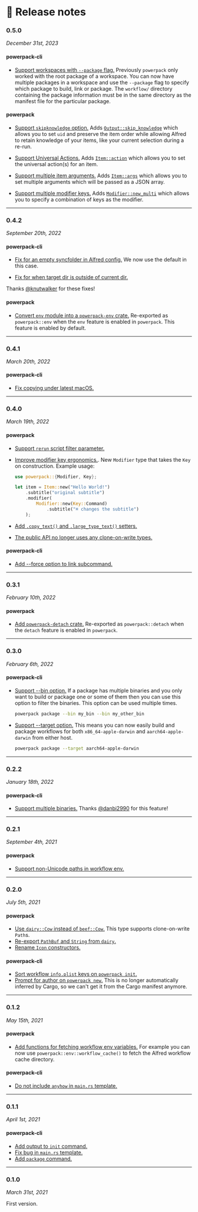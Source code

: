 # 📝 Release notes

### 0.5.0

*December 31st, 2023*

#### powerpack-cli

- [Support workspaces with `--package` flag.][32b8bf1b] Previously `powerpack`
  only worked with the root package of a workspace. You can now have multiple
  packages in a workspace and use the `--package` flag to specify which package
  to build, link or package. The `workflow/` directory containing the package
  information must be in the same directory as the manifest file for the
  particular package.

#### powerpack

- [Support `skipknowledge` option.][b4f0f8cf] Adds [`Output::skip_knowledge`]
  which allows you to set `uid` and preserve the item order while allowing Alfred
  to retain knowledge of your items, like your current selection during a re-run.

- [Support Universal Actions.][887ae3ac] Adds [`Item::action`] which allows you
  to set the universal action(s) for an item.

- [Support multiple item arguments.][beb28208] Adds [`Item::args`] which allows
  you to set multiple arguments which will be passed as a JSON array.

- [Support multiple modifier keys.][9e8b210e] Adds [`Modifier::new_multi`] which
  allows you to specify a combination of keys as the modifier.

[`Item::action`]: https://docs.rs/powerpack/latest/powerpack/struct.Item.html#method.action
[`Item::args`]: https://docs.rs/powerpack/latest/powerpack/struct.Item.html#method.args
[`Output::skip_knowledge`]: https://docs.rs/powerpack/latest/powerpack/struct.Output.html#method.skip_knowledge
[`Modifier::new_multi`]: https://docs.rs/powerpack/latest/powerpack/struct.Modifier.html#method.new_multi
[b4f0f8cf]: https://github.com/rossmacarthur/powerpack/commit/b4f0f8cffc2f1bbbe2445892054904b39ffaa304
[887ae3ac]: https://github.com/rossmacarthur/powerpack/commit/887ae3acbef494a164e181996f80d6100c5f3a7f
[beb28208]: https://github.com/rossmacarthur/powerpack/commit/beb2820874c5405f0a1835b6db757deeb12f1d0e
[9e8b210e]: https://github.com/rossmacarthur/powerpack/commit/9e8b210e11a0b6c68bbb15be4e1a23504fbfe1f9
[32b8bf1b]: https://github.com/rossmacarthur/powerpack/commit/32b8bf1bd7126cf615c72477b2e66efbcf7c772a

---
### 0.4.2

*September 20th, 2022*

#### powerpack-cli

- [Fix for an empty syncfolder in Alfred config.][#8] We now use the default in
  this case.

- [Fix for when target dir is outside of current dir.][#9]

Thanks [@knutwalker](https://github.com/knutwalker) for these fixes!

[#8]: https://github.com/rossmacarthur/powerpack/pull/8
[#9]: https://github.com/rossmacarthur/powerpack/pull/9


#### powerpack

- [Convert `env` module into a `powerpack-env` crate.](#todo) Re-exported as
  `powerpack::env` when the `env` feature is enabled in `powerpack`. This
  feature is enabled by default.

---
### 0.4.1

*March 20th, 2022*

#### powerpack-cli

- [Fix copying under latest macOS.][38943ba]

[38943ba]: https://github.com/rossmacarthur/powerpack/commit/38943ba0f44b59052b37d1ae1815f9baf31ab068

---
### 0.4.0

*March 19th, 2022*

#### powerpack

- [Support `rerun` script filter parameter.][9db2b1e]

- [Improve modifier key ergonomics.][5ef626c]. New `Modifier` type that takes
  the `Key` on construction. Example usage:

  ```rust
  use powerpack::{Modifier, Key};

  let item = Item::new("Hello World!")
      .subtitle("original subtitle")
      .modifier(
          Modifier::new(Key::Command)
              .subtitle("⌘ changes the subtitle")
      );
  ```

- [Add `.copy_text()` and `.large_type_text()` setters.][707a28f]

- [The public API no longer uses any clone-on-write types.][ce1b88f]

[5ef626c]: https://github.com/rossmacarthur/powerpack/commit/5ef626c24a3b3fbdfaf2197c72e5ef75dae4d453
[707a28f]: https://github.com/rossmacarthur/powerpack/commit/707a28f6df773a4e6469f60fca03d6c286a43851
[ce1b88f]: https://github.com/rossmacarthur/powerpack/commit/ce1b88f931b3f9002d034afd30d943fe321847e3
[9db2b1e]: https://github.com/rossmacarthur/powerpack/commit/9db2b1e05ef0cf7fd4a24de5e14dd8f68aad5f92

#### powerpack-cli

- [Add --force option to link subcommand.][b1d156d]

[b1d156d]: https://github.com/rossmacarthur/powerpack/commit/b1d156dda02f10c8bc787e6c20c62799385f4924

---
### 0.3.1

*February 10th, 2022*

#### powerpack

- [Add `powerpack-detach` crate.][bfb3492] Re-exported as `powerpack::detach`
  when the `detach` feature is enabled in `powerpack`.

[bfb3492]: https://github.com/rossmacarthur/powerpack/commit/bfb34921503fee1661ab0f0f97c22cb8e4f1907c

---
### 0.3.0

*February 6th, 2022*

#### powerpack-cli

- [Support --bin option.][06dc187] If a package has multiple binaries and you
  only want to build or package one or some of them then you can use this
  option to filter the binaries. This option can be used multiple times.
  ```sh
  powerpack package --bin my_bin --bin my_other_bin
  ```

- [Support --target option.][49eb415] This means you can now easily build and
  package workflows for both `x86_64-apple-darwin` and `aarch64-apple-darwin`
  from either host.
  ```sh
  powerpack package --target aarch64-apple-darwin
  ```

[06dc187]: https://github.com/rossmacarthur/powerpack/commit/06dc18778e33dda0c5a046bcd1651f1bfefeb929
[49eb415]: https://github.com/rossmacarthur/powerpack/commit/49eb4159c1fcce3ceba4059da2345024c2ab66ef

---
### 0.2.2

*January 18th, 2022*

#### powerpack-cli

- [Support multiple binaries.][#5]
  Thanks [@danbi2990](https://github.com/danbi2990) for this feature!

[#5]: https://github.com/rossmacarthur/powerpack/pull/5

---
### 0.2.1

*September 4th, 2021*

#### powerpack

- [Support non-Unicode paths in workflow env.][852b884]

[852b884]: https://github.com/rossmacarthur/powerpack/commit/852b884f7a51d3f7746587bd4c80b31d74c6b3bb

---
### 0.2.0

*July 5th, 2021*

#### powerpack

- [Use `dairy::Cow` instead of `beef::Cow`.][ac59078] This type supports
  clone-on-write `Path`s.
- [Re-export `PathBuf` and `String` from `dairy`.][0a19347]
- [Rename `Icon` constructors.][c3e77a5]

[ac59078]: https://github.com/rossmacarthur/powerpack/commit/ac590784b6d87d809001b90ce83882eb1c006881
[0a19347]: https://github.com/rossmacarthur/powerpack/commit/0a19347077b25d77102ed47a362c5de596edcbd5
[c3e77a5]: https://github.com/rossmacarthur/powerpack/commit/c3e77a5d1f7c1849926382f6a770fd5352ba779f

#### powerpack-cli

- [Sort workflow `info.plist` keys on `powerpack init`.][a9735d2]
- [Prompt for author on `powerpack new`.][de5a794] This is no longer
  automatically inferred by Cargo, so we can't get it from the Cargo manifest
  anymore.

[a9735d2]: https://github.com/rossmacarthur/powerpack/commit/a9735d231f76eb5a01a3922949a34a87e792bfc2
[de5a794]: https://github.com/rossmacarthur/powerpack/commit/de5a7945765b5405bf9f5aa4299259d8c4d6a429

---
### 0.1.2

*May 15th, 2021*

#### powerpack

- [Add functions for fetching workflow env variables.][d547e82] For example you
  can now use `powerpack::env::workflow_cache()` to fetch the Alfred workflow
  cache directory.

[d547e82]: https://github.com/rossmacarthur/powerpack/commit/d547e82d48b970a10fd8bf2443e4345a8c9799d8

#### powerpack-cli

- [Do not include `anyhow` in `main.rs` template.][b693208]

[b693208]: https://github.com/rossmacarthur/powerpack/commit/b693208e4f380d283287da0226b2b8a582730490

---
### 0.1.1

*April 1st, 2021*

#### powerpack-cli

- [Add output to `init` command.][efcd708]
- [Fix bug in `main.rs` template.][70394b3]
- [Add `package` command.][6766f16]

[6766f16]: https://github.com/rossmacarthur/powerpack/commit/6766f16cf42411e13d0a08bda82bbf20b97e1abe
[70394b3]: https://github.com/rossmacarthur/powerpack/commit/70394b33f0f2773d1aba2127a389eb20590a24d5
[efcd708]: https://github.com/rossmacarthur/powerpack/commit/efcd70843d4768be6c35bcdbcc2c11b6cbce7ea0

---
### 0.1.0

*March 31st, 2021*

First version.
